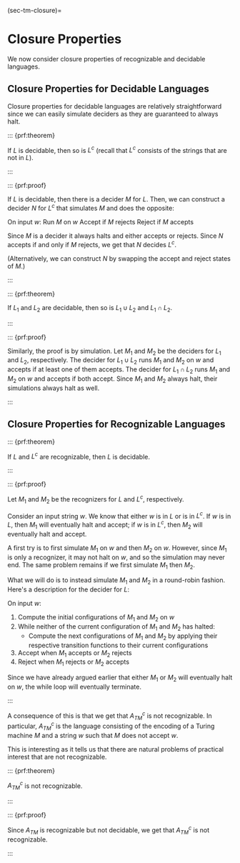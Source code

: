 (sec-tm-closure)=

# Closure Properties

We now consider closure properties of recognizable and decidable
languages.

## Closure Properties for Decidable Languages

Closure properties for decidable languages are relatively
straightforward since we can easily simulate deciders as they are
guaranteed to always halt.

::: {prf:theorem}

If $L$ is decidable, then so is $L^c$ (recall that $L^c$ consists of the
strings that are not in $L$).

:::

::: {prf:proof}

If $L$ is decidable, then there is a decider $M$ for $L$. Then, we can
construct a decider $N$ for $L^c$ that simulates $M$ and does the
opposite:

On input $w$: Run $M$ on $w$ Accept if $M$ rejects Reject if $M$ accepts

Since $M$ is a decider it always halts and either accepts or rejects.
Since $N$ accepts if and only if $M$ rejects, we get that $N$ decides
$L^c$.

(Alternatively, we can construct $N$ by swapping the accept and reject
states of $M$.)

:::

::: {prf:theorem}

If $L_1$ and $L_2$ are decidable, then so is $L_1 \cup L_2$ and
$L_1 \cap L_2$.

:::

::: {prf:proof}

Similarly, the proof is by simulation. Let $M_1$ and $M_2$ be the
deciders for $L_1$ and $L_2$, respectively. The decider for
$L_1 \cup L_2$ runs $M_1$ and $M_2$ on $w$ and accepts if at least one
of them accepts. The decider for $L_1 \cap L_2$ runs $M_1$ and $M_2$ on
$w$ and accepts if both accept. Since $M_1$ and $M_2$ always halt, their
simulations always halt as well.

:::

## Closure Properties for Recognizable Languages

::: {prf:theorem}

If $L$ and $L^c$ are recognizable, then $L$ is decidable.

:::

::: {prf:proof}

Let $M_1$ and $M_2$ be the recognizers for $L$ and $L^c$, respectively.

Consider an input string $w$. We know that either $w$ is in $L$ or is in
$L^c$. If $w$ is in $L$, then $M_1$ will eventually halt and accept; if
$w$ is in $L^c$, then $M_2$ will eventually halt and accept.

A first try is to first simulate $M_1$ on $w$ and then $M_2$ on $w$.
However, since $M_1$ is only a recognizer, it may not halt on $w$, and
so the simulation may never end. The same problem remains if we first
simulate $M_1$ then $M_2$.

What we will do is to instead simulate $M_1$ and $M_2$ in a round-robin
fashion. Here's a description for the decider for $L$:

On input $w$:

1.  Compute the initial configurations of $M_1$ and $M_2$ on $w$
2.  While neither of the current configuration of $M_1$ and $M_2$ has
    halted:
    - Compute the next configurations of $M_1$ and $M_2$ by applying
      their respective transition functions to their current
      configurations
3.  Accept when $M_1$ accepts or $M_2$ rejects
4.  Reject when $M_1$ rejects or $M_2$ accepts

Since we have already argued earlier that either $M_1$ or $M_2$ will
eventually halt on $w$, the while loop will eventually terminate.

:::

A consequence of this is that we get that $A^c_{TM}$ is not
recognizable. In particular, $A^c_{TM}$ is the language consisting of
the encoding of a Turing machine $M$ and a string $w$ such that $M$ does
not accept $w$.

This is interesting as it tells us that there are natural problems of
practical interest that are not recognizable.

::: {prf:theorem}

$A^c_{TM}$ is not recognizable.

:::

::: {prf:proof}

Since $A_{TM}$ is recognizable but not decidable, we get that $A^c_{TM}$
is not recognizable.

:::
